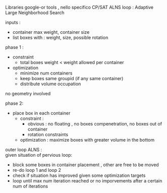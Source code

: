 Libraries 
google-or tools , nello specifico CP/SAT
ALNS loop : Adaptive Large Neighborhood Search

inputs :
- container max weight, container size 
- list boxes with : weight, size, possible rotation

phase 1 : 
- constraint 
  - total boxes weight < weight allowed per container 
- optimization
  - minimize num containers 
  - keep boxes same groupid (if any same container) 
  - distribute volume occupation 

no geometry involved 

phase 2: 
- place box in each container 
  - constraint : 
    - obvious : no floating , no boxes compenetration, no boxes out of container 
    - rotation constraints 
  - optimization : maximize boxes with greater volume in the bottom 


outer loop ALNS :  
  given situation of pervious loop: 
  - block some boxes in container placement , other are free to be moved 
  - re-do loop 1 and loop 2
  - check if situation has improved given some optimization targets
  - loop until max num iteration reached or no imporvements after a certain num of iterations